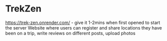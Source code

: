 # TrekZen
https://trek-zen.onrender.com/ - give it 1-2mins when first opened to start the server
Website where users can register and share locations they have been on a trip, write reviews on different posts, upload photos
